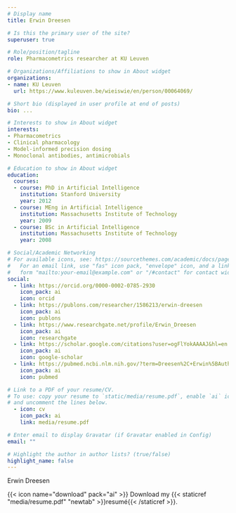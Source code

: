 ```yaml
---
# Display name
title: Erwin Dreesen

# Is this the primary user of the site?
superuser: true

# Role/position/tagline
role: Pharmacometrics researcher at KU Leuven

# Organizations/Affiliations to show in About widget
organizations:
- name: KU Leuven
  url: https://www.kuleuven.be/wieiswie/en/person/00064069/

# Short bio (displayed in user profile at end of posts)
bio: ...

# Interests to show in About widget
interests:
- Pharmacometrics
- Clinical pharmacology
- Model-informed precision dosing
- Monoclonal antibodies, antimicrobials

# Education to show in About widget
education:
  courses:
  - course: PhD in Artificial Intelligence
    institution: Stanford University
    year: 2012
  - course: MEng in Artificial Intelligence
    institution: Massachusetts Institute of Technology
    year: 2009
  - course: BSc in Artificial Intelligence
    institution: Massachusetts Institute of Technology
    year: 2008

# Social/Academic Networking
# For available icons, see: https://sourcethemes.com/academic/docs/page-builder/#icons
#   For an email link, use "fas" icon pack, "envelope" icon, and a link in the
#   form "mailto:your-email@example.com" or "/#contact" for contact widget.
social:
  - link: https://orcid.org/0000-0002-0785-2930
    icon_pack: ai
    icon: orcid
  - link: https://publons.com/researcher/1586213/erwin-dreesen
    icon_pack: ai
    icon: publons
  - link: https://www.researchgate.net/profile/Erwin_Dreesen
    icon_pack: ai
    icon: researchgate
  - link: https://scholar.google.com/citations?user=ogFlYokAAAAJ&hl=en
    icon_pack: ai
    icon: google-scholar
  - link: https://pubmed.ncbi.nlm.nih.gov/?term=Dreesen%2C+Erwin%5BAuthor%5D&sort=date&size=200
    icon_pack: ai
    icon: pubmed

# Link to a PDF of your resume/CV.
# To use: copy your resume to `static/media/resume.pdf`, enable `ai` icons in `params.toml`, 
# and uncomment the lines below.
  - icon: cv
    icon_pack: ai
    link: media/resume.pdf

# Enter email to display Gravatar (if Gravatar enabled in Config)
email: ""

# Highlight the author in author lists? (true/false)
highlight_name: false
---
```


Erwin Dreesen

{{< icon name="download" pack="ai" >}} Download my {{< staticref "media/resume.pdf" "newtab" >}}resumé{{< /staticref >}}.
